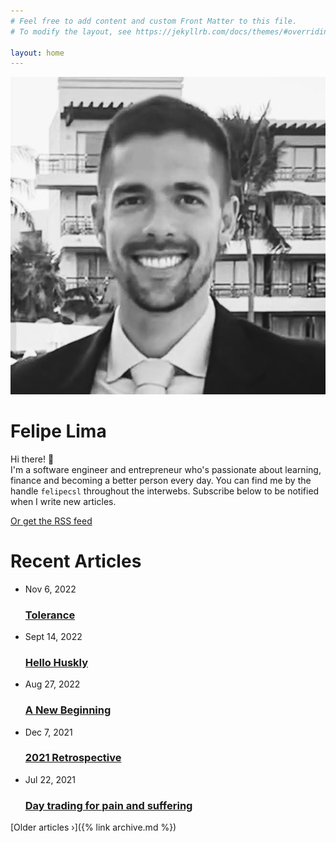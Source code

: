 ```yaml
---
# Feel free to add content and custom Front Matter to this file.
# To modify the layout, see https://jekyllrb.com/docs/themes/#overriding-theme-defaults

layout: home
---
```


<div class="hero">
  <img class="about-avatar" src="/images/avatar-2022-bw.png"/>
  <div class="intro-bio">
    <h1 class="brand-font">Felipe Lima</h1>
    <p>
    Hi there! 👋 <br>I'm a software engineer and entrepreneur who's passionate about learning, finance
    and becoming a better person every day. You can find me by the handle <code>felipecsl</code>
    throughout the interwebs. Subscribe below to be notified when I write new articles.
    </p>
    <script async data-uid="6486d12bcb" src="https://marvelous-builder-9321.ck.page/6486d12bcb/index.js"></script>
    <div class="text-center">
      <a href="{{ "/feed.xml" | relative_url }}" class="rss-subscribe">Or get the RSS feed</a>
    </div>
  </div>
</div>
<h1>Recent Articles</h1>
<ul class="post-list">
  <li>
    <span class="post-meta">Nov 6, 2022</span>
    <h3>
      <a class="post-link" href="/2022/11/06/tolerance.html">
        Tolerance
      </a>
    </h3>
  </li>
  <li>
    <span class="post-meta">Sept 14, 2022</span>
    <h3>
      <a class="post-link" href="/2022/09/14/hello-huskly.html">
        Hello Huskly
      </a>
    </h3>
  </li>
  <li>
    <span class="post-meta">Aug 27, 2022</span>
    <h3>
      <a class="post-link" href="/2022/08/27/a-new-beginning.html">
        A New Beginning
      </a>
    </h3>
  </li>
  <li>
    <span class="post-meta">Dec 7, 2021</span>
    <h3>
      <a class="post-link" href="/2021/12/05/2021-retrospective.html">
        2021 Retrospective
      </a>
    </h3>
  </li>
  <li>
    <span class="post-meta">Jul 22, 2021</span>
    <h3>
      <a class="post-link" href="/2021/07/22/day-trading-for-pain-and-suffering.html">
        Day trading for pain and suffering
      </a>
    </h3>
  </li>
</ul>
[Older articles &rsaquo;]({% link archive.md %})
